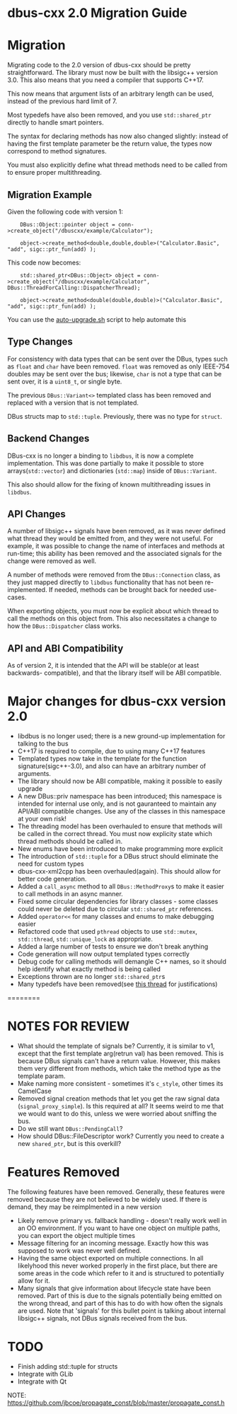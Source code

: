 dbus-cxx 2.0 Migration Guide
===

# Migration
Migrating code to the 2.0 version of dbus-cxx should be pretty straightforward.
The library must now be built with the libsigc++ version 3.0.  This also means
that you need a compiler that supports C++17.

This now means that argument lists of an arbitrary length can be used, instead
of the previous hard limit of 7.

Most typedefs have also been removed, and you use `std::shared_ptr` directly
to handle smart pointers.

The syntax for declaring methods has now also changed slightly: instead of
having the first template parameter be the return value, the types now correspond
to method signatures.  

You must also explicitly define what thread methods need to be called from to ensure
proper multithreading.

## Migration Example
Given the following code with version 1:
```
    DBus::Object::pointer object = conn->create_object("/dbuscxx/example/Calculator");

    object->create_method<double,double,double>("Calculator.Basic", "add", sigc::ptr_fun(add) );
```

This code now becomes:
```
    std::shared_ptr<DBus::Object> object = conn->create_object("/dbuscxx/example/Calculator", DBus::ThreadForCalling::DispatcherThread);

    object->create_method<double(double,double)>("Calculator.Basic", "add", sigc::ptr_fun(add) );
```

You can use the [auto-upgrade.sh](auto-upgrade.sh) script to help automate this

## Type Changes

For consistency with data types that can be sent over the DBus, types such as `float` and
`char` have been removed.  `float` was removed as only IEEE-754 doubles may be sent over
the bus; likewise, `char` is not a type that can be sent over, it is a `uint8_t`, or single
byte.

The previous `DBus::Variant<>` templated class has been removed and replaced with a version
that is not templated.

DBus structs map to `std::tuple`.  Previously, there was no type for `struct`.

## Backend Changes

DBus-cxx is no longer a binding to `libdbus`, it is now a complete implementation.  This
was done partially to make it possible to store arrays(`std::vector`) and dictionaries
(`std::map`) inside of `DBus::Variant`.

This also should allow for the fixing of known multithreading issues in `libdbus`.

## API Changes

A number of libsigc++ signals have been removed, as it was never defined what thread
they would be emitted from, and they were not useful.  For example, it was possible
to change the name of interfaces and methods at run-time; this ability has been removed
and the associated signals for the change were removed as well.

A number of methods were removed from the `DBus::Connection` class, as they just mapped
directly to `libdbus` functionality that has not been re-implemented.  If needed,
methods can be brought back for needed use-cases.

When exporting objects, you must now be explicit about which thread to call the methods
on this object from.  This also necessitates a change to how the `DBus::Dispatcher`
class works.

## API and ABI Compatibility

As of version 2, it is intended that the API will be stable(or at least backwards-
compatible), and that the library itself will be ABI compatible.

# Major changes for dbus-cxx version 2.0

* libdbus is no longer used; there is a new ground-up implementation for talking to the bus
* C++17 is required to compile, due to using many C++17 features
* Templated types now take in the template for the function signature(sigc++-3.0), and also
 can have an arbitrary number of arguments.
* The library should now be ABI compatible, making it possible to easily upgrade
* A new DBus::priv namespace has been introduced; this namespace is intended for internal
 use only, and is not gauranteed to maintain any API/ABI compatible changes.  Use any
 of the classes in this namespace at your own risk!
* The threading model has been overhauled to ensure that methods will be called in
 the correct thread.  You must now explicity state which thread methods should be called in.
* New enums have been introduced to make programming more explicit
* The introduction of `std::tuple` for a DBus struct should eliminate the need for custom
 types
* dbus-cxx-xml2cpp has been overhauled(again).  This should allow for better code generation.
* Added a `call_async` method to all `DBus::MethodProxy`s to make it easier to call methods
 in an async manner.
* Fixed some circular dependencies for library classes - some classes could never be
 deleted due to circular `std::shared_ptr` references.
* Added `operator<<` for many classes and enums to make debugging easier
* Refactored code that used `pthread` objects to use `std::mutex`, `std::thread`,
 `std::unique_lock` as appropriate.
* Added a large number of tests to ensure we don't break anything
* Code generation will now output templated types correctly
* Debug code for calling methods will demangle C++ names, so it should help identify
 what exactly method is being called
* Exceptions thrown are no longer `std::shared_ptr`s
* Many typedefs have been removed(see [this thread][1] for justifications)

========
# NOTES FOR REVIEW
* What should the template of signals be?  Currently, it is similar to v1, except
 that the first template arg(retrun val) has been removed.  This is because DBus
 signals can't have a return value.  However, this makes them very different from
 methods, which take the method type as the template param.
* Make naming more consistent - sometimes it's `c_style`, other times its CamelCase
* Removed signal creation methods that let you get the raw signal data
 (`signal_proxy_simple`).  Is this required at all?  It seems weird to me that we
 would want to do this, unless we were worried about sniffing the bus.
* Do we still want `DBus::PendingCall`?
* How should DBus::FileDescriptor work?  Currently you need to create a new
 `shared_ptr`, but is this overkill?

# Features Removed

The following features have been removed.  Generally, these features were removed
because they are not believed to be widely used.  If there is demand, they may
be reimplmented in a new version

* Likely remove primary vs. fallback handling - doesn't really work well in an OO
 environment.  If you want to have one object on multiple paths, you can export
 the object multiple times
* Message filtering for an incoming message.  Exactly how this was supposed to work
 was never well defined.
* Having the same object exported on multiple connections.  In all likelyhood
 this never worked properly in the first place, but there are some areas in the
 code which refer to it and is structured to potentially allow for it.
* Many signals that give information about lifecycle state have been removed.
 Part of this is due to the signals potentially being emitted on the wrong
 thread, and part of this has to do with how often the signals are used.  Note
 that 'signals' for this bullet point is talking about internal libsigc++ signals,
 not DBus signals received from the bus.

# TODO
* Finish adding std::tuple for structs
* Integrate with GLib
* Integrate with Qt

NOTE: https://github.com/jbcoe/propagate_const/blob/master/propagate_const.h

[1]: https://yarchive.net/comp/linux/typedefs.html
